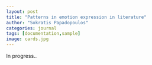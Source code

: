```yaml
---
layout: post
title: "Patterns in emotion expression in literature"
author: "Sokratis Papadopoulos"
categories: journal
tags: [documentation,sample]
image: cards.jpg
---
```


In progress..
